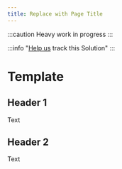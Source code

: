 ```yaml
---
title: Replace with Page Title
---
```


:::caution
Heavy work in progress
:::

:::info "[Help us](../../contribute) track this Solution"
:::

# Template

## Header 1

Text

## Header 2

Text